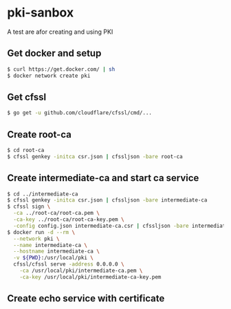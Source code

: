 pki-sanbox
===
A test are afor creating and using PKI

## Get docker and setup
``` bash
$ curl https://get.docker.com/ | sh
$ docker network create pki
```

## Get cfssl
``` bash
$ go get -u github.com/cloudflare/cfssl/cmd/...
```

## Create root-ca
``` bash
$ cd root-ca
$ cfssl genkey -initca csr.json | cfssljson -bare root-ca
```

## Create intermediate-ca and start ca service
``` bash
$ cd ../intermediate-ca
$ cfssl genkey -initca csr.json | cfssljson -bare intermediate-ca
$ cfssl sign \
  -ca ../root-ca/root-ca.pem \
  -ca-key ../root-ca/root-ca-key.pem \
  -config config.json intermediate-ca.csr | cfssljson -bare intermediate-ca
$ docker run -d --rm \
  --network pki \
  --name intermediate-ca \
  --hostname intermediate-ca \
  -v ${PWD}:/usr/local/pki \
  cfssl/cfssl serve -address 0.0.0.0 \
    -ca /usr/local/pki/intermediate-ca.pem \
    -ca-key /usr/local/pki/intermediate-ca-key.pem
```

## Create echo service with certificate
``` bash

```
